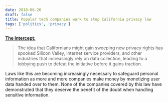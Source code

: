 ```yaml
---
date: 2018-06-26
draft: false
title: Popular tech companies work to stop California privacy law
tags: ['politics', 'privacy']
---
```


**[The Intercept:](https://theintercept.com/2018/06/26/google-and-facebook-are-quietly-fighting-californias-privacy-rights-initiative-emails-reveal/)**

> The idea that Californians might gain sweeping new privacy rights has spooked Silicon Valley, internet service providers, and other industries that increasingly rely on data collection, leading to a lobbying push to defeat the initiative before it gains traction.<!-- excerpt -->

Laws like this are becoming increasingly necessary to safeguard personal information as more and more companies make money by monetizing user data handed over to them. None of the companies covered by this law have demonstrated that they deserve the benefit of the doubt when handling sensitive information.

